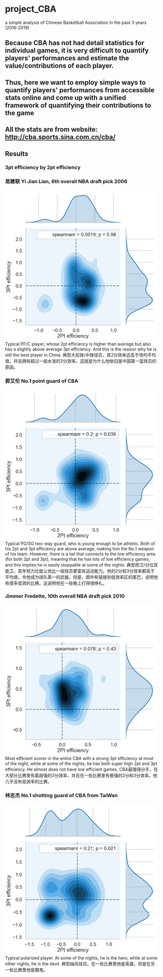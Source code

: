 # project_CBA
a simple analysis of Chinese Basketball Association in the past 3 years (2016-2019)

## Because CBA has not had detail statistics for individual games, it is very difficult to quantify players' performances and estimate the value/contributions of each player.
## Thus, here we want to employ simple ways to quantify players' performances from accessible stats online and come up with a unified framework of quantifying their contributions to the game
## All the stats are from website: http://cba.sports.sina.com.cn/cba/


## Results
### 3pt efficiency by 2pt efficiency
### 易建联 Yi Jian Lian, 6th overall NBA draft pick 2006
![asdf](https://github.com/adowaconan/project_CBA/blob/master/figures/correlation%20%E6%98%93%E5%BB%BA%E8%81%94.png)
Typical PF/C player, whose 2pt efficiency is higher than average but also has a slightly above average 3pt efficiency. And this is the reason why he is still the best player in China.
典型大前锋/中锋球员，其2分效率远高于场均平均值，并且拥有超过一般水准的3分效率。这就是为什么他依旧是中国第一篮球员的原因。
### 郭艾伦 No.1 point guard of CBA
![adef](https://github.com/adowaconan/project_CBA/blob/master/figures/correlation%20%E9%83%AD%E8%89%BE%E4%BC%A6.png)
Typical PG/SG two-way guard, who is young enough to be athletic. Both of his 2pt and 3pt efficiency are above average, making him the No.1 weapon of his team. However, there is a tail that connects to the low efficiency area (for both 2pt and 3pt), meaning that he has lots of low efficiency games, and this implies he is easily stoppable at some of the nights.
典型控卫/分位双能卫，其年轻力壮能让他比一般球员更富有运动能力。他的2分和3分效率都高于平均值，令他成为球队第一的武器。但是，图中有链接到低效率区的尾巴，说明他有很多低效的比赛。这说明他在一些晚上打得很挣扎。
### Jimmer Fredette, 10th overall NBA draft pick 2010
![diapd](https://github.com/adowaconan/project_CBA/blob/master/figures/correlation%20%E5%BC%97%E9%9B%B7%E6%88%B4%E7%89%B9.png)
Most efficient scorer in the entire CBA with a strong 3pt efficiency at most of the night, while at some of the nights, he has both super high 2pt and 3pt efficiency. He almost does not have low efficient games.
CBA最强得分手，在大部分比赛里有着超强的3分效率，并且在一些比赛里有极强的2分和3分效率。他几乎没有低效率的比赛。
### 林志杰 No.1 shotting guard of CBA from TaiWan
![didsa](https://github.com/adowaconan/project_CBA/blob/master/figures/correlation%20%E6%9E%97%E5%BF%97%E6%9D%B0.png)
Typical polarized player. At some of the nights, he is the hero, while at some other nights, he is the devil.
典型抽风球员。在一些比赛里他是英雄，但是在另一些比赛里他是魔鬼。
